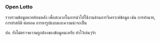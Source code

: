 ### Open Lotto

รวบรวมข้อมูลหวยย้อนหลัง เพื่อสะดวกในการนำไปใช้งานด้านการวิเคราะห์ข้อมูล เช่น การทำนาย, การทำสถิติ ต่อยอด การหารูปแบบและความน่าจะเป็น

ปล. ยังไม่ตรวจความถูกต้องของข้อมูลนะครับ ทำไว้เล่นๆจ้า